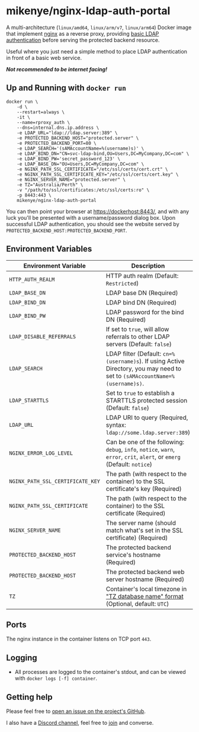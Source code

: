 # mikenye/nginx-ldap-auth-portal

A multi-architecture (`linux/amd64`, `linux/arm/v7`, `linux/arm64`) Docker image that implement [nginx](http://nginx.org) as a reverse proxy, providing [basic LDAP authentication](https://www.nginx.com/blog/nginx-plus-authenticate-users/) before serving the protected backend resource.

Useful where you just need a simple method to place LDAP authentication in front of a basic web service.

***Not recommended to be internet facing!***

## Up and Running with `docker run`

```shell
docker run \
    -d \
    --restart=always \
    -it \
    --name=rproxy_auth \
    --dns=internal.dns.ip.address \
    -e LDAP_URL="ldap://ldap.server:389" \
    -e PROTECTED_BACKEND_HOST="protected.server" \
    -e PROTECTED_BACKEND_PORT=80 \
    -e LDAP_SEARCH='(sAMAccountName=%(username)s)' \
    -e LDAP_BIND_DN="CN=svc-ldap-bind,OU=Users,DC=MyCompany,DC=com" \
    -e LDAP_BIND_PW='secret_password_123' \
    -e LDAP_BASE_DN="OU=Users,DC=MyCompany,DC=com" \
    -e NGINX_PATH_SSL_CERTIFICATE="/etc/ssl/certs/cert.crt" \
    -e NGINX_PATH_SSL_CERTIFICATE_KEY="/etc/ssl/certs/cert.key" \
    -e NGINX_SERVER_NAME="protected.server" \
    -e TZ="Australia/Perth" \
    -v "/path/to/ssl/certificates:/etc/ssl/certs:ro" \
    -p 8443:443 \
    mikenye/nginx-ldap-auth-portal
```

You can then point your browser at <https://dockerhost:8443/>, and with any luck you'll be presented with a username/password dialog box. Upon successful LDAP authentication, you should see the website served by `PROTECTED_BACKEND_HOST:PROTECTED_BACKEND_PORT`.

## Environment Variables

| Environment Variable | Description |
|-----|-----|
| `HTTP_AUTH_REALM` | HTTP auth realm (Default: `Restricted`) |
| `LDAP_BASE_DN` | LDAP base DN (Required) |
| `LDAP_BIND_DN` | LDAP bind DN (Required) |
| `LDAP_BIND_PW` | LDAP password for the bind DN (Required) |
| `LDAP_DISABLE_REFERRALS` | If set to `true`, will allow referrals to other LDAP servers (Default: `false`) |
| `LDAP_SEARCH` | LDAP filter (Default: `cn=%(username)s`). If using Active Directory, you may need to set to `(sAMAccountName=%(username)s)`. |
| `LDAP_STARTTLS` | Set to `true` to establish a STARTTLS protected session (Default: `false`) |
| `LDAP_URL` | LDAP URI to query (Required, syntax: `ldap://some.ldap.server:389`) |
| `NGINX_ERROR_LOG_LEVEL` | Can be one of the following: `debug`, `info`, `notice`, `warn`, `error`, `crit`, `alert`, or `emerg` (Default: `notice`) |
| `NGINX_PATH_SSL_CERTIFICATE_KEY` | The path (with respect to the container) to the SSL certificate's key (Required) |
| `NGINX_PATH_SSL_CERTIFICATE` | The path (with respect to the container) to the SSL certificate (Required) |
| `NGINX_SERVER_NAME` | The server name (should match what's set in the SSL certificate) (Required) |
| `PROTECTED_BACKEND_HOST` | The protected backend service's hostname (Required) |
| `PROTECTED_BACKEND_HOST` | The protected backend web server hostname (Required) |
| `TZ` | Container's local timezone in ["TZ database name" format](https://en.wikipedia.org/wiki/List_of_tz_database_time_zones) (Optional, default: `UTC`) |

## Ports

The nginx instance in the container listens on TCP port `443`.

## Logging

* All processes are logged to the container's stdout, and can be viewed with `docker logs [-f] container`.

## Getting help

Please feel free to [open an issue on the project's GitHub](https://github.com/mikenye/docker-nginx-ldap-auth-portal/issues).

I also have a [Discord channel](https://discord.gg/sTf9uYF), feel free to [join](https://discord.gg/sTf9uYF) and converse.
